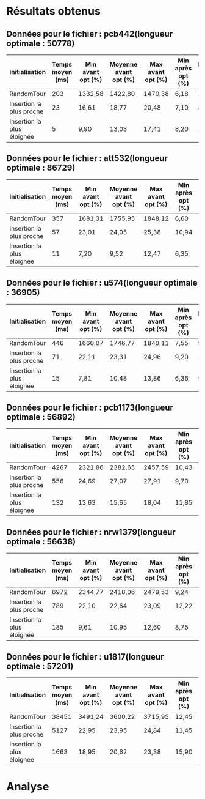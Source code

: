 # Résultats obtenus

## Données pour le fichier : pcb442(longueur optimale : 50778)
| Initialisation             | Temps moyen (ms) | Min avant opt (%) | Moyenne avant opt (%) | Max avant opt (%) | Min après opt (%) | Moyenne après opt (%) | Max après opt (%) |
| -------------------------- | ---------------- | ----------------- | --------------------- | ----------------- | ----------------- | --------------------- | ----------------- |
| RandomTour                 | 203              | 1332,58           | 1422,80               | 1470,38           | 6,18              | 10,85                 | 14,58             |
| Insertion la plus proche   | 23               | 16,61             | 18,77                 | 20,48             | 7,10              | 8,94                  | 10,73             |
| Insertion la plus éloignée | 5                | 9,90              | 13,03                 | 17,41             | 8,20              | 11,64                 | 15,68             |
## Données pour le fichier : att532(longueur optimale : 86729)
| Initialisation             | Temps moyen (ms) | Min avant opt (%) | Moyenne avant opt (%) | Max avant opt (%) | Min après opt (%) | Moyenne après opt (%) | Max après opt (%) |
| -------------------------- | ---------------- | ----------------- | --------------------- | ----------------- | ----------------- | --------------------- | ----------------- |
| RandomTour                 | 357              | 1681,31           | 1755,95               | 1848,12           | 6,60              | 9,12                  | 12,76             |
| Insertion la plus proche   | 57               | 23,01             | 24,05                 | 25,38             | 10,94             | 12,25                 | 13,68             |
| Insertion la plus éloignée | 11               | 7,20              | 9,52                  | 12,47             | 6,35              | 8,20                  | 11,37             |
## Données pour le fichier : u574(longueur optimale : 36905)
| Initialisation             | Temps moyen (ms) | Min avant opt (%) | Moyenne avant opt (%) | Max avant opt (%) | Min après opt (%) | Moyenne après opt (%) | Max après opt (%) |
| -------------------------- | ---------------- | ----------------- | --------------------- | ----------------- | ----------------- | --------------------- | ----------------- |
| RandomTour                 | 446              | 1660,07           | 1746,77               | 1840,11           | 7,55              | 9,87                  | 12,34             |
| Insertion la plus proche   | 71               | 22,11             | 23,31                 | 24,96             | 9,20              | 10,46                 | 11,31             |
| Insertion la plus éloignée | 15               | 7,81              | 10,48                 | 13,86             | 6,36              | 9,07                  | 11,90             |
## Données pour le fichier : pcb1173(longueur optimale : 56892)
| Initialisation             | Temps moyen (ms) | Min avant opt (%) | Moyenne avant opt (%) | Max avant opt (%) | Min après opt (%) | Moyenne après opt (%) | Max après opt (%) |
| -------------------------- | ---------------- | ----------------- | --------------------- | ----------------- | ----------------- | --------------------- | ----------------- |
| RandomTour                 | 4267             | 2321,86           | 2382,65               | 2457,59           | 10,43             | 12,63                 | 15,19             |
| Insertion la plus proche   | 556              | 24,69             | 27,07                 | 27,91             | 9,70              | 10,75                 | 11,99             |
| Insertion la plus éloignée | 132              | 13,63             | 15,65                 | 18,04             | 11,85             | 13,51                 | 15,73             |
## Données pour le fichier : nrw1379(longueur optimale : 56638)
| Initialisation             | Temps moyen (ms) | Min avant opt (%) | Moyenne avant opt (%) | Max avant opt (%) | Min après opt (%) | Moyenne après opt (%) | Max après opt (%) |
| -------------------------- | ---------------- | ----------------- | --------------------- | ----------------- | ----------------- | --------------------- | ----------------- |
| RandomTour                 | 6972             | 2344,77           | 2418,06               | 2479,53           | 9,24              | 11,11                 | 12,39             |
| Insertion la plus proche   | 789              | 22,10             | 22,64                 | 23,09             | 12,22             | 12,88                 | 13,37             |
| Insertion la plus éloignée | 185              | 9,61              | 10,95                 | 12,60             | 8,75              | 9,67                  | 11,31             |
## Données pour le fichier : u1817(longueur optimale : 57201)
| Initialisation             | Temps moyen (ms) | Min avant opt (%) | Moyenne avant opt (%) | Max avant opt (%) | Min après opt (%) | Moyenne après opt (%) | Max après opt (%) |
| -------------------------- | ---------------- | ----------------- | --------------------- | ----------------- | ----------------- | --------------------- | ----------------- |
| RandomTour                 | 38451            | 3491,24           | 3600,22               | 3715,95           | 12,45             | 14,74                 | 16,68             |
| Insertion la plus proche   | 5127             | 22,95             | 23,95                 | 24,84             | 11,45             | 11,95                 | 12,60             |
| Insertion la plus éloignée | 1663             | 18,95             | 20,62                 | 23,38             | 15,90             | 18,31                 | 21,18             |

# Analyse

